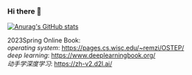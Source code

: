 ### Hi there 👋

<!--
**zhouziyiaichifeiniu/zhouziyiaichifeiniu** is a ✨ _special_ ✨ repository because its `README.md` (this file) appears on your GitHub profile.


Here are some ideas to get you started:

- 🔭 I’m currently working on CS...
- 🌱 I’m currently learning CS...
- 💬 Ask me about Nothing...
-->
[![Anurag's GitHub stats](https://github-readme-stats.vercel.app/api?username=zhouziyiaichifeiniu)](https://github.com/anuraghazra/github-readme-stats)

2023Spring Online Book:  
*operating system*: https://pages.cs.wisc.edu/~remzi/OSTEP/  
*deep learning*: https://www.deeplearningbook.org/  
*动手学深度学习*: https://zh-v2.d2l.ai/  
